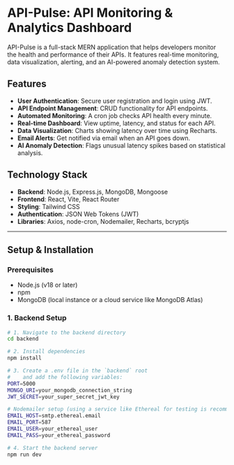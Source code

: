 # API-Pulse: API Monitoring & Analytics Dashboard

API-Pulse is a full-stack MERN application that helps developers monitor the health and performance of their APIs. It features real-time monitoring, data visualization, alerting, and an AI-powered anomaly detection system.

## Features

-   **User Authentication**: Secure user registration and login using JWT.
-   **API Endpoint Management**: CRUD functionality for API endpoints.
-   **Automated Monitoring**: A cron job checks API health every minute.
-   **Real-time Dashboard**: View uptime, latency, and status for each API.
-   **Data Visualization**: Charts showing latency over time using Recharts.
-   **Email Alerts**: Get notified via email when an API goes down.
-   **AI Anomaly Detection**: Flags unusual latency spikes based on statistical analysis.

## Technology Stack

-   **Backend**: Node.js, Express.js, MongoDB, Mongoose
-   **Frontend**: React, Vite, React Router
-   **Styling**: Tailwind CSS
-   **Authentication**: JSON Web Tokens (JWT)
-   **Libraries**: Axios, node-cron, Nodemailer, Recharts, bcryptjs

---

## Setup & Installation

### Prerequisites

-   Node.js (v18 or later)
-   npm
-   MongoDB (local instance or a cloud service like MongoDB Atlas)

### 1. Backend Setup

```bash
# 1. Navigate to the backend directory
cd backend

# 2. Install dependencies
npm install

# 3. Create a .env file in the `backend` root
#    and add the following variables:
PORT=5000
MONGO_URI=your_mongodb_connection_string
JWT_SECRET=your_super_secret_jwt_key

# Nodemailer setup (using a service like Ethereal for testing is recommended)
EMAIL_HOST=smtp.ethereal.email
EMAIL_PORT=587
EMAIL_USER=your_ethereal_user
EMAIL_PASS=your_ethereal_password

# 4. Start the backend server
npm run dev